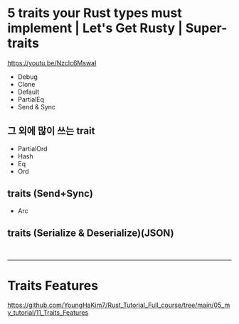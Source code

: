 # 5 traits your Rust types must implement | Let's Get Rusty | Super-traits

https://youtu.be/Nzclc6MswaI

- Debug
- Clone
- Default
- PartialEq
- Send & Sync

## 그 외에 많이 쓰는 trait

- PartialOrd
- Hash
- Eq
- Ord

## traits (Send+Sync)

- Arc

## traits (Serialize & Deserialize)(JSON)

<br>

<hr>

# Traits Features

https://github.com/YoungHaKim7/Rust_Tutorial_Full_course/tree/main/05_my_tutorial/11_Traits_Features
